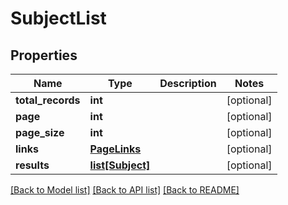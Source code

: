# SubjectList

## Properties
Name | Type | Description | Notes
------------ | ------------- | ------------- | -------------
**total_records** | **int** |  | [optional] 
**page** | **int** |  | [optional] 
**page_size** | **int** |  | [optional] 
**links** | [**PageLinks**](PageLinks.md) |  | [optional] 
**results** | [**list[Subject]**](Subject.md) |  | [optional] 

[[Back to Model list]](../README.md#documentation-for-models) [[Back to API list]](../README.md#documentation-for-api-endpoints) [[Back to README]](../README.md)


